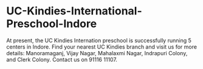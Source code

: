 # UC-Kindies-International-Preschool-Indore
 At present, the UC Kindies Internation preschool is successfully running 5 centers in Indore. Find your nearest UC Kindies branch and visit us for more details: Manoramaganj, Vijay Nagar, Mahalaxmi Nagar, Indrapuri Colony, and Clerk Colony. Contact us on 91116 11107.
